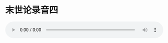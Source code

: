 # 末世论录音四

<audio style="width: 100%;" preload="false" controls controlslist="nodownload"><source src="//cdn.simai.ml/audio/mp3/old/27425.mp3" type="audio/mpeg">Your browser does not support the audio element.</audio>


